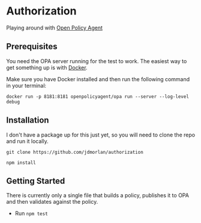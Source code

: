 # Authorization

Playing around with [Open Policy Agent](https://www.openpolicyagent.org)

## Prerequisites

You need the OPA server running for the test to work. The
easiest way to get something up is with [Docker](https://www.docker.com/).

Make sure you have Docker installed and then run the following
command in your terminal:

```
docker run -p 8181:8181 openpolicyagent/opa run --server --log-level debug
```

## Installation

I don't have a package up for this just yet, so you will need to clone the
repo and run it locally.

```
git clone https://github.com/jdmorlan/authorization

npm install
```

## Getting Started

There is currently only a single file that builds a policy, publishes it to OPA
and then validates against the policy.

- Run `npm test`
